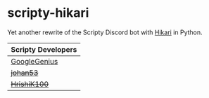# scripty-hikari

Yet another rewrite of the Scripty Discord bot with [Hikari](https://hikari-py.dev) in Python.

| Scripty Developers                              |
| ----------------------------------------------- |
| [GoogleGenius](https://github.com/GoogleGenius) |
| [~~johan53~~](https://github.com/johan53)       |
| [~~HrishiK100~~](https://github.com/HrishiK100) |
